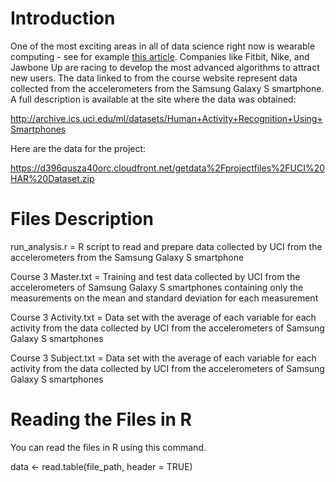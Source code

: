 # Introduction

One of the most exciting areas in all of data science right now is wearable computing - see for example [this article]( http://www.insideactivitytracking.com/data-science-activity-tracking-and-the-battle-for-the-worlds-top-sports-brand/). Companies like Fitbit, Nike, and Jawbone Up are racing to develop the most advanced algorithms to attract new users. The data linked to from the course website represent data collected from the accelerometers from the Samsung Galaxy S smartphone. A full description is available at the site where the data was obtained:

http://archive.ics.uci.edu/ml/datasets/Human+Activity+Recognition+Using+Smartphones

Here are the data for the project:

https://d396qusza40orc.cloudfront.net/getdata%2Fprojectfiles%2FUCI%20HAR%20Dataset.zip

# Files Description

run_analysis.r = R script to read and prepare data collected by UCI from the accelerometers from the Samsung Galaxy S smartphone

Course 3 Master.txt = Training and test data collected by UCI from the accelerometers of Samsung Galaxy S smartphones containing only the measurements on the mean and standard deviation for each measurement

Course 3 Activity.txt = Data set with the average of each variable for each activity from the data collected by UCI from the accelerometers of Samsung Galaxy S smartphones

Course 3 Subject.txt = Data set with the average of each variable for each activity from the data collected by UCI from the accelerometers of Samsung Galaxy S smartphones

# Reading the Files in R

You can read the files in R using this command.

data <- read.table(file_path, header = TRUE)
